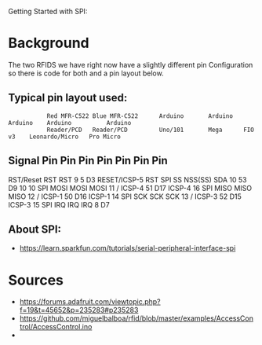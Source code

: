 Getting Started with SPI:

# Background

The two RFIDS we have right now have a slightly different pin Configuration so there is code for both and a pin layout below. 


Typical pin layout used:
   -----------------------------------------------------------------------------------------
               Red MFR-C522 Blue MFR-C522      Arduino       Arduino   Arduino    Arduino          Arduino
               Reader/PCD   Reader/PCD         Uno/101       Mega      FIO v3    Leonardo/Micro   Pro Micro
   Signal      Pin          Pin                Pin           Pin        Pin       Pin              Pin
   -----------------------------------------------------------------------------------------
   RST/Reset   RST          RST                9             5         D3         RESET/ICSP-5     RST
   SPI SS      NSS(SS)      SDA                10            53        D9         10               10
   SPI MOSI    MOSI         MOSI               11 / ICSP-4   51        D17        ICSP-4           16
   SPI MISO    MISO         MISO               12 / ICSP-1   50        D16        ICSP-1           14
   SPI SCK     SCK          SCK                13 / ICSP-3   52        D15        ICSP-3           15
   SPI IRQ     IRQ          IRQ                8                       D7         

## About SPI:
  - https://learn.sparkfun.com/tutorials/serial-peripheral-interface-spi

# Sources
  - https://forums.adafruit.com/viewtopic.php?f=19&t=45652&p=235283#p235283
  - https://github.com/miguelbalboa/rfid/blob/master/examples/AccessControl/AccessControl.ino
  -

